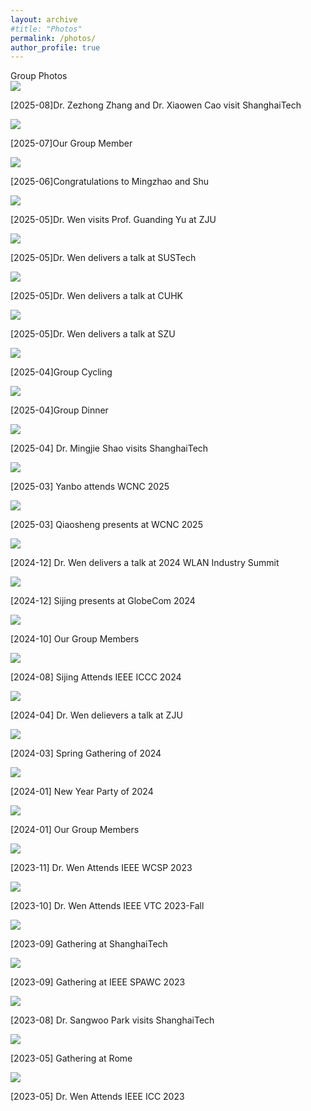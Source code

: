 ```yaml
---
layout: archive
#title: "Photos"
permalink: /photos/
author_profile: true
---
```


<link rel="stylesheet" href="/css/customized-stylesheet.css">

<!-- img src="/images/NewYearParty2024.jpg" alt="New Year Party of 2024" width=400> <img src="/images/GatheringwithUndergraduates.jpg" alt="Spring Gathering of 2024" width=400 -->

<div class="content-framework">

<!-- HOW TO USE: add items like this with paths and titles, and pre-defined style will be applied on them automatically, making them well arranged -->

  <div class="cat">Group Photos</div>

  <div class="photo-photo">
    <img src="/images/Zhang_Cao_ShanghaiTech.jpg">
    <p>[2025-08]Dr. Zezhong Zhang and Dr. Xiaowen Cao visit ShanghaiTech</p>
  </div>

  <div class="photo-photo">
    <img src="/images/SIST-1合照4.jpg">
    <p>[2025-07]Our Group Member</p>
  </div>

  <div class="photo-photo">
    <img src="/images/Mingzhao_and_Shu_Graduation-1.jpg">
    <p>[2025-06]Congratulations to Mingzhao and Shu</p>
  </div>

  <div class="photo-photo">
    <img src="/images/Wen_ZJU.jpg">
    <p>[2025-05]Dr. Wen visits Prof. Guanding Yu at ZJU</p>
  </div>

  <div class="photo-photo">
    <img src="/images/Wen_SUSTech.jpg">
    <p>[2025-05]Dr. Wen delivers a talk at SUSTech</p>
  </div>

  <div class="photo-photo">
    <img src="/images/Wen_CUHK.jpg">
    <p>[2025-05]Dr. Wen delivers a talk at CUHK</p>
  </div>

  <div class="photo-photo">
    <img src="/images/Wen_SZU.jpg">
    <p>[2025-05]Dr. Wen delivers a talk at SZU</p>
  </div>

  <div class="photo-photo">
    <img src="/images/GroupCycling.jpeg">
    <p>[2025-04]Group Cycling</p>
  </div>

  <div class="photo-photo">
    <img src="/images/GroupDinner.jpeg">
    <p>[2025-04]Group Dinner</p>
  </div>
  
  <div class="photo-photo">
    <img src="/images/MingjieShao.jpg">
    <p>[2025-04] Dr. Mingjie Shao visits ShanghaiTech</p>
  </div>

  <div class="photo-photo">
    <img src="/images/yanboWCNC2025.jpg">
    <p>[2025-03] Yanbo attends WCNC 2025</p>
  </div>

  <div class="photo-photo">
    <img src="/images/qiaoshengWCNC2025.jpg">
    <p>[2025-03] Qiaosheng presents at WCNC 2025</p>
  </div>
  
  <div class="photo-photo">
    <img src="/images/Wen_WAA.jpg">
    <p>[2024-12] Dr. Wen delivers a talk at 2024 WLAN Industry Summit</p>
  </div>

  <div class="photo-photo">
    <img src="/images/Sijing_GC.jpg">
    <p>[2024-12] Sijing presents at GlobeCom 2024</p>
  </div>
  
  <div class="photo-photo">
    <img src="/images/GroupMember2410.jpg">
    <p>[2024-10] Our Group Members</p>
  </div>

  <div class="photo-photo">
    <img src="/images/Sijing_ICCC_2024.jpg">
    <p>[2024-08] Sijing Attends IEEE ICCC 2024</p>
  </div>

  <div class="photo-photo">
    <img src="/images/Talk_at_ZJU.jpg">
    <p>[2024-04] Dr. Wen delievers a talk at ZJU</p>
  </div>
  
  <div class="photo-photo">
    <img src="/images/GatheringwithUndergraduates.jpg">
    <p>[2024-03] Spring Gathering of 2024</p>
  </div>

  
  <div class="photo-photo">
    <img src="/images/NewYearParty2024.jpg">
    <p>[2024-01] New Year Party of 2024</p>
  </div>

  <div class="photo-photo">
    <img src="/images/group-members-23-24.jpg">
    <p>[2024-01] Our Group Members</p>
  </div>

  <div class="photo-photo">
    <img src="/images/WCSP2023.jpg">
    <p>[2023-11] Dr. Wen Attends IEEE WCSP 2023</p>
  </div>

  <div class="photo-photo">
    <img src="/images/VTC2023Fall.jpg">
    <p>[2023-10] Dr. Wen Attends IEEE VTC 2023-Fall</p>
  </div>

  <div class="photo-photo">
    <img src="/images/WirelessSHT.jpg">
    <p>[2023-09] Gathering at ShanghaiTech</p>
  </div>

  <div class="photo-photo">
    <img src="/images/SPAWC.jpg">
    <p>[2023-09] Gathering at IEEE SPAWC 2023</p>
  </div>

  <div class="photo-photo">
    <img src="/images/Sangwoo.jpg">
    <p>[2023-08] Dr. Sangwoo Park visits ShanghaiTech</p>
  </div>

  <div class="photo-photo">
    <img src="/images/GateringatRome.jpg">
    <p>[2023-05] Gathering at Rome</p>
  </div>

  <div class="photo-photo">
    <img src="/images/ICC2023.jpg">
    <p>[2023-05] Dr. Wen Attends IEEE ICC 2023</p>
  </div>

  






</div>

